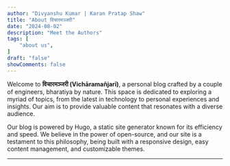```yaml
---
author: "Divyanshu Kumar | Karan Pratap Shaw"
title: "About विचारमञ्जरी"
date: "2024-08-02"
description: "Meet the Authors"
tags: [
    "about us",
]
draft: "false"
showComments: false
---
```


Welcome to **विचारमञ्जरी (Vichāramañjarī)**, a personal blog crafted by a couple of engineers, bharatiya by nature. This space is dedicated to exploring a myriad of topics, from the latest in technology to personal experiences and insights. Our aim is to provide valuable content that resonates with a diverse audience.

Our blog is powered by Hugo, a static site generator known for its efficiency and speed. We believe in the power of open-source, and our site is a testament to this philosophy, being built with a responsive design, easy content management, and customizable themes.

--- 
